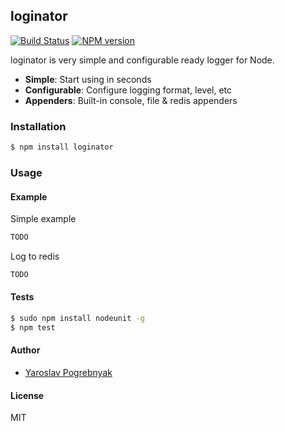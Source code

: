 ## loginator

[![Build Status](https://travis-ci.org/yyyar/loginator.svg?branch=master)](https://travis-ci.org/yyyar/loginator) [![NPM version](https://badge.fury.io/js/loginator.svg)](http://badge.fury.io/js/loginator)

loginator is very simple and configurable ready logger for Node.

* **Simple**: Start using in seconds
* **Configurable**: Configure logging format, level, etc
* **Appenders**: Built-in console, file & redis appenders

### Installation
```bash
$ npm install loginator
```

### Usage

#### Example

Simple example
```javascript
TODO
```


Log to redis
```javascript
TODO
```


#### Tests
```bash
$ sudo npm install nodeunit -g
$ npm test
```

#### Author
* [Yaroslav Pogrebnyak](https://github.com/yyyar/)

#### License
MIT

